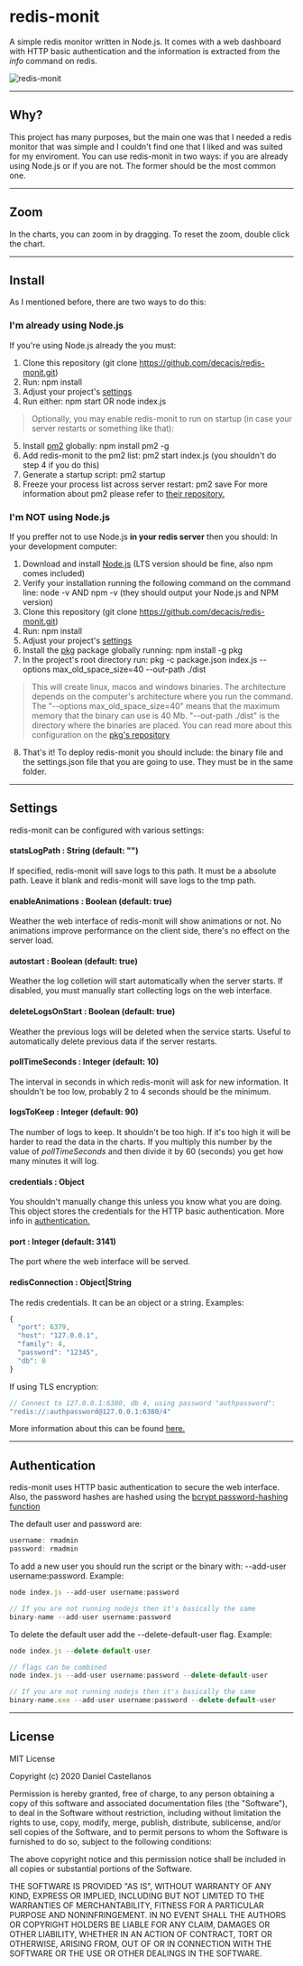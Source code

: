 # redis-monit
A simple redis monitor written in Node.js. It comes with a web dashboard with HTTP basic authentication and the information is extracted from the *info* command on redis.

![redis-monit](https://s7.gifyu.com/images/bENWDy6jy1.gif "redis-monit showcase")
***
## Why?
This project has many purposes, but the main one was that I needed a redis monitor that was simple and I couldn't find one that I liked and was suited for my enviroment.
You can use redis-monit in two ways: if you are already using Node.js or if you are not. The former should be the most common one.
***
## Zoom
In the charts, you can zoom in by dragging. To reset the zoom, double click the chart.
***
## Install
As I mentioned before, there are two ways to do this:
### I'm already using Node.js
If you're using Node.js already the you must:
1. Clone this repository (git clone https://github.com/decacis/redis-monit.git)
2. Run: npm install
3. Adjust your project's [settings](#settings)
4. Run either: npm start OR node index.js
> Optionally, you may enable redis-monit to run on startup (in case your server restarts or something like that):
5. Install [pm2](https://github.com/Unitech/pm2) globally: npm install pm2 -g
6. Add redis-monit to the pm2 list: pm2 start index.js (you shouldn't do step 4 if you do this)
7. Generate a startup script: pm2 startup
8. Freeze your process list across server restart: pm2 save
For more information about pm2 please refer to [their repository.](https://github.com/Unitech/pm2)
### I'm NOT using Node.js
If you preffer not to use Node.js **in your redis server** then you should:
In your development computer:
1. Download and install [Node.js](https://nodejs.org/en/) (LTS version should be fine, also npm comes included)
2. Verify your installation running the following command on the command line: node -v AND npm -v (they should output your Node.js and NPM version)
3. Clone this repository (git clone https://github.com/decacis/redis-monit.git)
4. Run: npm install
5. Adjust your project's [settings](#settings)
6. Install the [pkg](https://www.npmjs.com/package/pkg) package globally running: npm install -g pkg
7. In the project's root directory run: pkg -c package.json index.js --options max_old_space_size=40 --out-path ./dist
> This will create linux, macos and windows binaries. The architecture depends on the computer's architecture where you run the command. The "--options max_old_space_size=40" means that the maximum memory that the binary can use is 40 Mb. "--out-path ./dist" is the directory where the binaries are placed. You can read more about this configuration on the [pkg's repository](https://github.com/vercel/pkg)
8. That's it! To deploy redis-monit you should include: the binary file and the settings.json file that you are going to use. They must be in the same folder.
***
## Settings
redis-monit can be configured with various settings:
#### statsLogPath : String (default: "")
If specified, redis-monit will save logs to this path. It must be a absolute path. Leave it blank and redis-monit will save logs to the tmp path.
#### enableAnimations : Boolean (default: true)
Weather the web interface of redis-monit will show animations or not. No animations improve performance on the client side, there's no effect on the server load.
#### autostart : Boolean (default: true)
Weather the log colletion will start automatically when the server starts. If disabled, you must manually start collecting logs on the web interface.
#### deleteLogsOnStart : Boolean (default: true)
Weather the previous logs will be deleted when the service starts. Useful to automatically delete previous data if the server restarts.
#### pollTimeSeconds : Integer (default: 10)
The interval in seconds in which redis-monit will ask for new information. It shouldn't be too low, probably 2 to 4 seconds should be the minimum.
#### logsToKeep : Integer (default: 90)
The number of logs to keep. It shouldn't be too high. If it's too high it will be harder to read the data in the charts. If you multiply this number by the value of *pollTimeSeconds* and then divide it by 60 (seconds) you get how many minutes it will log.
#### credentials : Object
You shouldn't manually change this unless you know what you are doing. This object stores the credentials for the HTTP basic authentication. More info in [authentication.](#authentication)
#### port : Integer (default: 3141)
The port where the web interface will be served.
#### redisConnection : Object|String
The redis credentials. It can be an object or a string. Examples:
```javascript
{
  "port": 6379,
  "host": "127.0.0.1",
  "family": 4,
  "password": "12345",
  "db": 0
}
```
If using TLS encryption:
```javascript
// Connect to 127.0.0.1:6380, db 4, using password "authpassword":
"redis://:authpassword@127.0.0.1:6380/4"
```
More information about this can be found [here.](https://github.com/luin/ioredis/blob/master/API.md#new_Redis_new)
***
## Authentication
redis-monit uses HTTP basic authentication to secure the web interface. Also, the password hashes are hashed using the [bcrypt password-hashing function](https://en.wikipedia.org/wiki/Bcrypt)

The default user and password are:
```javascript
username: rmadmin
password: rmadmin
```
To add a new user you should run the script or the binary with: --add-user username:password. Example:
```javascript
node index.js --add-user username:password

// If you are not running nodejs then it's basically the same
binary-name --add-user username:password
```
To delete the default user add the --delete-default-user flag. Example:
```javascript
node index.js --delete-default-user

// flags can be combined
node index.js --add-user username:password --delete-default-user

// If you are not running nodejs then it's basically the same
binary-name.exe --add-user username:password --delete-default-user
```
***
## License
MIT License

Copyright (c) 2020 Daniel Castellanos

Permission is hereby granted, free of charge, to any person obtaining a copy
of this software and associated documentation files (the "Software"), to deal
in the Software without restriction, including without limitation the rights
to use, copy, modify, merge, publish, distribute, sublicense, and/or sell
copies of the Software, and to permit persons to whom the Software is
furnished to do so, subject to the following conditions:

The above copyright notice and this permission notice shall be included in all
copies or substantial portions of the Software.

THE SOFTWARE IS PROVIDED "AS IS", WITHOUT WARRANTY OF ANY KIND, EXPRESS OR
IMPLIED, INCLUDING BUT NOT LIMITED TO THE WARRANTIES OF MERCHANTABILITY,
FITNESS FOR A PARTICULAR PURPOSE AND NONINFRINGEMENT. IN NO EVENT SHALL THE
AUTHORS OR COPYRIGHT HOLDERS BE LIABLE FOR ANY CLAIM, DAMAGES OR OTHER
LIABILITY, WHETHER IN AN ACTION OF CONTRACT, TORT OR OTHERWISE, ARISING FROM,
OUT OF OR IN CONNECTION WITH THE SOFTWARE OR THE USE OR OTHER DEALINGS IN THE
SOFTWARE.
